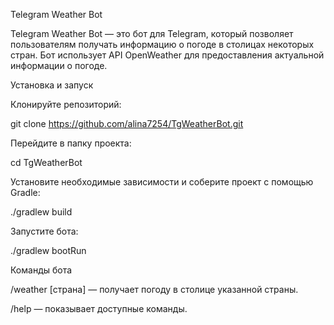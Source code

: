 Telegram Weather Bot

Telegram Weather Bot — это бот для Telegram, который позволяет пользователям получать информацию о погоде в столицах некоторых стран. Бот использует API OpenWeather для предоставления актуальной информации о погоде.

Установка и запуск

Клонируйте репозиторий:

git clone https://github.com/alina7254/TgWeatherBot.git

Перейдите в папку проекта:

cd TgWeatherBot

Установите необходимые зависимости и соберите проект с помощью Gradle:

./gradlew build

Запустите бота:

./gradlew bootRun

Команды бота

/weather [страна] — получает погоду в столице указанной страны.

/help — показывает доступные команды.
